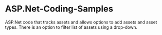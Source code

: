 # ASP.Net-Coding-Samples
ASP.Net code that tracks assets and allows options to add assets and asset types. There is an option to filter list of assets using a drop-down.
